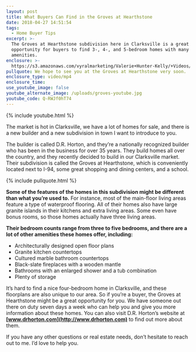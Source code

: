 ```yaml
---
layout: post
title: What Buyers Can Find in the Groves at Hearthstone
date: 2018-04-27 14:51:54
tags:
  - Home Buyer Tips
excerpt: >-
  The Groves at Hearthstone subdivision here in Clarksville is a great
  opportunity for buyers to find 3-, 4-, and 5-bedroom homes with many great
  amenities.
enclosure: >-
  https://s3.amazonaws.com/vyralmarketing/Valerie+Hunter-Kelly/+Videos/2018/April/Clarksville%252C+Tennessee+Real+Estate+Agent-+What+Buyers+Can+Find+in+the+Groves+at+Hearthstone.mp4
pullquote: We hope to see you at the Groves at Hearthstone very soon.
enclosure_type: video/mp4
enclosure_time:
use_youtube_image: false
youtube_alternate_image: /uploads/groves-youtube.jpg
youtube_code: Q-RWJf0hT74
---
```


{% include youtube.html %}

The market is hot in Clarksville, we have a lot of homes for sale, and there is a new builder and a new subdivision in town I want to introduce to you.

The builder is called D.R. Horton, and they’re a nationally recognized builder who has been in the business for over 35 years. They build homes all over the country, and they recently decided to build in our Clarksville market. Their subdivision is called the Groves at Hearthstone, which is conveniently located next to I-94, some great shopping and dining centers, and a school.

{% include pullquote.html %}

**Some of the features of the homes in this subdivision might be different than what you’re used to.** For instance, most of the main-floor living areas feature a type of waterproof flooring. All of their homes also have large granite islands in their kitchens and extra living areas. Some even have bonus rooms, so those homes actually have three living areas.

**Their bedroom counts range from three to five bedrooms, and there are a lot of other amenities these homes offer, including:**

* Architecturally designed open floor plans
* Granite kitchen countertops
* Cultured marble bathroom countertops
* Black-slate fireplaces with a wooden mantle
* Bathrooms with an enlarged shower and a tub combination
* Plenty of storage

It’s hard to find a nice four-bedroom home in Clarksville, and these floorplans are also unique to our area. So if you’re a buyer, the Groves at Hearthstone might be a great opportunity for you. We have someone out there on duty seven days a week who can help you and give you more information about these homes. You can also visit D.R. Horton’s website at **[www.drhorton.com](http://www.drhorton.com)** to find out more about them.

If you have any other questions or real estate needs, don’t hesitate to reach out to me. I’d love to help you.
